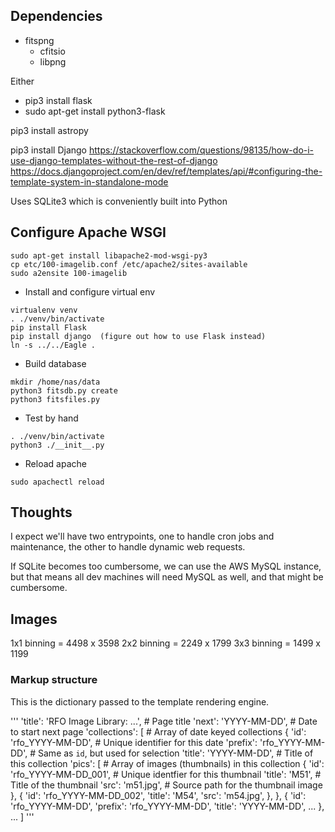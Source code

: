 


## Dependencies

* fitspng
  * cfitsio
  * libpng

Either
* pip3 install flask
* sudo apt-get install python3-flask

pip3 install astropy

pip3 install Django
https://stackoverflow.com/questions/98135/how-do-i-use-django-templates-without-the-rest-of-django
https://docs.djangoproject.com/en/dev/ref/templates/api/#configuring-the-template-system-in-standalone-mode

Uses SQLite3 which is conveniently built into Python

## Configure Apache WSGI

```
sudo apt-get install libapache2-mod-wsgi-py3
cp etc/100-imagelib.conf /etc/apache2/sites-available
sudo a2ensite 100-imagelib
```

* Install and configure virtual env 

```
virtualenv venv
. ./venv/bin/activate
pip install Flask
pip install django  (figure out how to use Flask instead)
ln -s ../../Eagle .
```

* Build database

```
mkdir /home/nas/data
python3 fitsdb.py create
python3 fitsfiles.py
```

* Test by hand

```
. ./venv/bin/activate
python3 ./__init__.py
```

* Reload apache

```
sudo apachectl reload
```



## Thoughts

I expect we'll have two entrypoints, one to handle cron jobs and maintenance, the other to handle dynamic web requests.

If SQLite becomes too cumbersome, we can use the AWS MySQL instance, but that means all dev machines will need MySQL
as well, and that might be cumbersome.

## Images

1x1 binning = 4498 x 3598
2x2 binning = 2249 x 1799
3x3 binning = 1499 x 1199 

### Markup structure

This is the dictionary passed to the template rendering engine.

'''
    'title': 'RFO Image Library: ...',      # Page title
    'next': 'YYYY-MM-DD',                   # Date to start next page
    'collections': [                        # Array of date keyed collections
        {
            'id': 'rfo_YYYY-MM-DD',         # Unique identifier for this date
            'prefix': 'rfo_YYYY-MM-DD',     # Same as `id`, but used for selection
            'title': 'YYYY-MM-DD',          # Title of this collection
            'pics': [                       # Array of images (thumbnails) in this collection
                {
                    'id': 'rfo_YYYY-MM-DD_001',  # Unique identfier for this thumbnail
                    'title': 'M51',         # Title of the thumbnail
                    'src': 'm51.jpg',       # Source path for the thumbnail image
                },
                {
                    'id': 'rfo_YYYY-MM-DD_002',
                    'title': 'M54',
                    'src': 'm54.jpg',
                },
        },
        {
            'id': 'rfo_YYYY-MM-DD',
            'prefix': 'rfo_YYYY-MM-DD',
            'title': 'YYYY-MM-DD',
            ...
        },
        ...
    ]
'''
